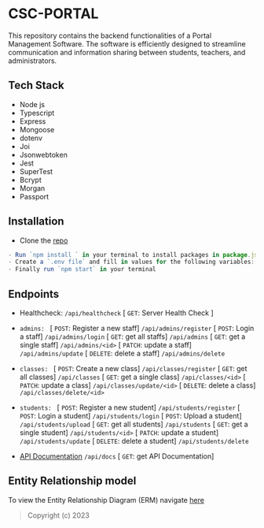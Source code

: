 # CSC-PORTAL
This repository contains the backend functionalities of a Portal Management Software. The software is efficiently designed to streamline communication and information sharing between students, teachers, and administrators.

 ## Tech Stack
- Node js
- Typescript
- Express
- Mongoose
- dotenv
- Joi
- Jsonwebtoken
- Jest
- SuperTest
- Bcrypt
- Morgan
- Passport

## Installation
- Clone the [repo](https://github.com/Okafor-Ifeanyi/csc_school_portal.git) 
``` js
- Run `npm install ` in your terminal to install packages in package.json
- Create a `.env file` and fill in values for the following variables: - `DATABASE_URI`
- Finally run `npm start` in your terminal
```
## Endpoints 
- Healthcheck: `/api/healthcheck` 
    [ `GET`: Server Health Check ]

 - `admins: `
    [ `POST`: Register a new staff]  `/api/admins/register`
    [ `POST`: Login a staff]  `/api/admins/login`
    [ `GET`: get all staffs] `/api/admins`
    [ `GET`: get a single staff] `/api/admins/<id>`
    [ `PATCH`: update a staff] `/api/admins/update`
    [ `DELETE`: delete a staff] `/api/admins/delete`

 - `classes: `
    [ `POST`: Create a new class]  `/api/classes/register`
    [ `GET`: get all classes] `/api/classes`
    [ `GET`: get a single class] `/api/classes/<id>`
    [ `PATCH`: update a class] `/api/classes/update/<id>`
    [ `DELETE`: delete a class] `/api/classes/delete/<id>`

- `students: `
    [ `POST`: Register a new student]  `/api/students/register`
    [ `POST`: Login a student]  `/api/students/login`
    [ `POST`: Upload a student]  `/api/students/upload`
    [ `GET`: get all students] `/api/students`
    [ `GET`: get a single student] `/api/students/<id>`
    [ `PATCH`: update a student] `/api/students/update`
    [ `DELETE`: delete a student] `/api/students/delete`



- [API Documentation](https://documenter.getpostman.com/view/19026826/2s9YsNdAcH) `/api/docs` [ `GET`: get API Documentation] 
## Entity Relationship model
To view the Entity Relationship Diagram (ERM) navigate [here](https://github.com/Okafor-Ifeanyi/csc_school_portal/blob/c2c0e0da14eddb6630860032c127b544e2d90622/ERM/CSC%20School%20Portal.pdf)

> Copyright (c) 2023 